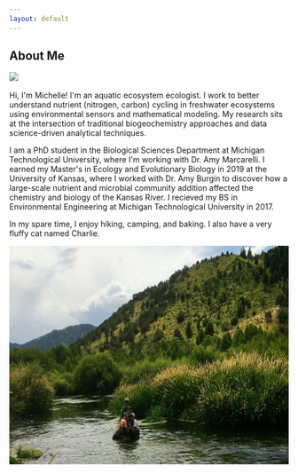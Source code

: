 ```yaml
---
layout: default
---
```


## About Me

<img class="profile-picture" src="https://github.com/michelleckelly.png">

Hi, I'm Michelle! I'm an aquatic ecosystem ecologist. I work to better understand nutrient (nitrogen, carbon) cycling in freshwater ecosystems using environmental sensors and mathematical modeling. My research sits at the intersection of traditional biogeochemistry approaches and data science-driven analytical techniques. 

I am a PhD student in the Biological Sciences Department at Michigan Technological University, where I'm working with Dr. Amy Marcarelli. I earned my Master's in Ecology and Evolutionary Biology in 2019 at the University of Kansas, where I worked with Dr. Amy Burgin to discover how a large-scale nutrient and microbial community addition affected the chemistry and biology of the Kansas River. I recieved my BS in Environmental Engineering at Michigan Technological University in 2017.

In my spare time, I enjoy hiking, camping, and baking. I also have a very fluffy cat named Charlie.

<img src="images/IMG_0923.jpg" align = "left" height ="394" />
